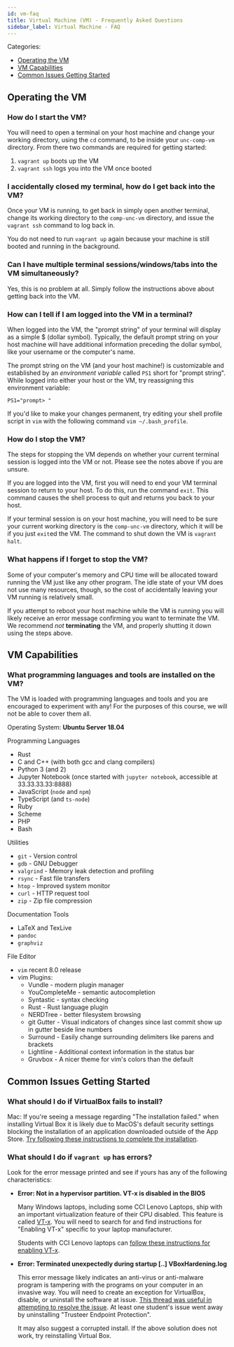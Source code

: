 ```yaml
---
id: vm-faq
title: Virtual Machine (VM) - Frequently Asked Questions
sidebar_label: Virtual Machine - FAQ
---
```


Categories:

- [Operating the VM](#operating-the-vm)
- [VM Capabilities](#vm-capabilities)
- [Common Issues Getting Started](#common-issues-getting-started)

## Operating the VM

### How do I start the VM?

You will need to open a terminal on your host machine and change your working directory, using the `cd` command, to be inside your  `unc-comp-vm` directory. From there two commands are required for getting started:

1. `vagrant up` boots up the VM
2. `vagrant ssh` logs you into the VM once booted

### I accidentally closed my terminal, how do I get back into the VM?

Once your VM is running, to get back in simply open another terminal, change its working directory to the `comp-unc-vm` directory, and issue the `vagrant ssh` command to log back in. 

You do not need to run `vagrant up` again because your machine is still booted and running in the background.

### Can I have multiple terminal sessions/windows/tabs into the VM simultaneously?

Yes, this is no problem at all. Simply follow the instructions above about getting back into the VM.

### How can I tell if I am logged into the VM in a terminal?

When logged into the VM, the "prompt string" of your terminal will display as a simple $ (dollar symbol). Typically, the default prompt string on your host machine will have additional information preceding the dollar symbol, like your username or the computer's name.

The prompt string on the VM (and your host machine!) is customizable and established by an *environment variable* called `PS1` short for "prompt string". While logged into either your host or the VM, try reassigning this environment variable:

    PS1="prompt> "

If you'd like to make your changes permanent, try editing your shell profile script in `vim` with the following command `vim ~/.bash_profile`.

### How do I stop the VM?

The steps for stopping the VM depends on whether your current terminal session is logged into the VM or not. Please see the notes above if you are unsure.

If you are logged into the VM, first you will need to end your VM terminal session to return to your host. To do this, run the command `exit`. This command causes the shell process to quit and returns you back to your host.

If your terminal session is on your host machine, you will need to be sure your current working directory is the `comp-unc-vm` directory, which it will be if you just `exit`ed the VM. The command to shut down the VM is `vagrant halt`.

### What happens if I forget to stop the VM?

Some of your computer's memory and CPU time will be allocated toward running the VM just like any other program. The idle state of your VM does not use many resources, though, so the cost of accidentally leaving your VM running is relatively small.

If you attempt to reboot your host machine while the VM is running you will likely receive an error message confirming you want to terminate the VM. We recommend *not* **terminating** the VM, and properly shutting it down using the steps above.

## VM Capabilities

### What programming languages and tools are installed on the VM?

The VM is loaded with programming languages and tools and you are encouraged to experiment with any! For the purposes of this course, we will not be able to cover them all.

Operating System: **Ubuntu Server 18.04**

Programming Languages

- Rust
- C and C++ (with both gcc and clang compilers)
- Python 3 (and 2)
- Jupyter Notebook (once started with `jupyter notebook`, accessible at 33.33.33.33:8888)
- JavaScript (`node` and `npm`)
- TypeScript (and `ts-node`)
- Ruby
- Scheme
- PHP
- Bash

Utilities

- `git` - Version control
- `gdb` - GNU Debugger
- `valgrind` - Memory leak detection and profiling
- `rsync` - Fast file transfers
- `htop` - Improved system monitor
- `curl` - HTTP request tool
- `zip` - Zip file compression

Documentation Tools

- LaTeX and TexLive
- `pandoc`
- `graphviz`

File Editor

- `vim` recent 8.0 release
- vim Plugins:
    - Vundle - modern plugin manager
    - YouCompleteMe - semantic autocompletion
    - Syntastic - syntax checking
    - Rust - Rust language plugin
    - NERDTree - better filesystem browsing
    - git Gutter - Visual indicators of changes since last commit show up in gutter beside line numbers
    - Surround - Easily change surrounding delimiters like parens and brackets
    - Lightline - Additional context information in the status bar
    - Gruvbox - A nicer theme for vim's colors than the default

## Common Issues Getting Started

### What should I do if VirtualBox fails to install?

Mac: If you're seeing a message regarding "The installation failed." when installing Virtual Box it is likely due to MacOS's default security settings blocking the installation of an application downloaded outside of the App Store. [Try following these instructions to complete the installation](https://medium.com/@DMeechan/fixing-the-installation-failed-virtualbox-error-on-mac-high-sierra-7c421362b5b5).

### What should I do if `vagrant up` has errors?

Look for the error message printed and see if yours has any of the following characteristics:

* **Error: Not in a hypervisor partition. VT-x is disabled in the BIOS**

    Many Windows laptops, including some CCI Lenovo Laptops, ship with an important virtualization feature of their CPU disabled. This feature is called [VT-x](https://en.wikipedia.org/wiki/X86_virtualization). You will need to search for and find instructions for "Enabling VT-x" specific to your laptop manufacturer.

    Students with CCI Lenovo laptops can [follow these instructions for enabling VT-x](https://support.lenovo.com/us/en/solutions/ht500006). 

* **Error: Terminated unexpectedly during startup [..] VBoxHardening.log** 

    This error message likely indicates an anti-virus or anti-malware program is tampering with the programs on your computer in an invasive way. You will need to create an exception for VirtualBox, disable, or uninstall the software at issue. [This thread was useful in attempting to resolve the issue](https://forums.virtualbox.org/viewtopic.php?p=388051#p388051). At least one student's issue went away by uninstalling "Trusteer Endpoint Protection".

    It may also suggest a corrupted install. If the above solution does not work, try reinstalling Virtual Box.